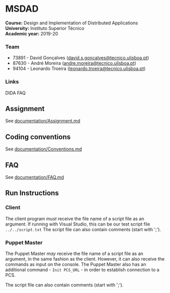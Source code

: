 # MSDAD

**Course:** Design and Implementation of Distributed Applications  
**University:** Instituto Superior Técnico  
**Academic year:** 2019-20

### Team

- 73891 - David Gonçalves ([david.s.goncalves@tecnico.ulisboa.pt](mailto:david.s.goncalves@tecnico.ulisboa.pt))
- 87630 - André Moreira ([andre.moreira@tecnico.ulisboa.pt](mailto:andre.moreira@tecnico.ulisboa.pt))
- 94104 - Leonardo Troeira ([leonardo.troeira@tecnico.ulisboa.pt](mailto:leonardo.troeira@tecnico.ulisboa.pt))

### Links

DIDA FAQ

## Assignment

See [documentation/Assignment.md](documentation/Assignment.md)

## Coding conventions

See [documentation/Conventions.md](documentation/Conventions.md)

## FAQ

See [documentation/FAQ.md](documentation/FAQ.md)

## Run Instructions

### Client

The client program *must* receive the file name of a script file as an argument.
If running with Visual Studio, this can be our test script file `../../script.txt`
The script file can also contain comments (start with ';').

### Puppet Master

The Puppet Master *may* receive the file name of a script file as an argument, in
the same fashion as the client. However, it can also receive the commands as input
on the console. The Puppet Master also has an additional command - `Init PCS_URL` -
in order to establish connection to a PCS.

The script file can also contain comments (start with ';').